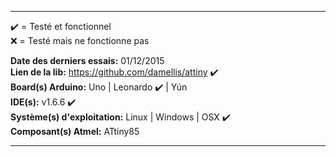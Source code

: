 ___

:heavy_check_mark: = Testé et fonctionnel  
:x: = Testé mais ne fonctionne pas  

**Date des derniers essais:** 01/12/2015  
**Lien de la lib:** https://github.com/damellis/attiny :heavy_check_mark:  
**Board(s) Arduino:** Uno | Leonardo :heavy_check_mark: | Yún  
**IDE(s):** v1.6.6 :heavy_check_mark:  
**Système(s) d'exploitation:** Linux | Windows | OSX :heavy_check_mark:   
**Composant(s) Atmel:** ATtiny85  
___
